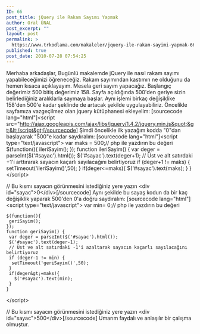 ```yaml
---
ID: 66
post_title: jQuery ile Rakam Sayımı Yapmak
author: Oral ÜNAL
post_excerpt: ""
layout: post
permalink: >
  https://www.trkodlama.com/makaleler/jquery-ile-rakam-sayimi-yapmak-66.html
published: true
post_date: 2010-07-28 07:54:25
---
```

Merhaba arkadaşlar,
Bugünlü makalemde jQuery ile nasıl rakam sayımı yapabileceğimizi öğreneceğiz. Rakam sayımından kastımın ne olduğunu da hemen kısaca açıklayayım. Mesela geri sayım yapacağız. Başlangıç değerimiz 500 bitiş değerimiz 158. Sayfa açıldığında 500'den geriye sizin belirlediğiniz aralıklarla saymaya başlar. Aynı işlemi birkaç değişiklike 158'den 500'e kadar şeklinde de artacak şekilde uygulayabiliriz.
Öncelikle sayfamıza vazgeçilmez olan jquery kütüphanesi ekleyelim:
[sourcecode lang="html"]&lt;script src=&quot;http://ajax.googleapis.com/ajax/libs/jquery/1.4.2/jquery.min.js&quot;&gt;&lt;/script&gt;[/sourcecode]
Şimdi öncelikle ilk yazağım kodda "0"dan başlayarak "500"e kadar saydıralım:
[sourcecode lang="html"]&lt;script type=&quot;text/javascript&quot;&gt;
    var maks = 500;// php ile yazdırın bu değeri
    $(function(){
     ileriSayim();
    });
    function ileriSayim() {
     var deger = parseInt($('#sayac').html());
     $('#sayac').text(deger+1);
     // Üst ve alt satırdaki +1'i arttırarak sayacın kaçarlı sayılacağını belirtiyoruz
     if (deger+1 != maks) {
      setTimeout('ileriSayim()',50);
     }
     if(deger&lt;=maks){
       $('#sayac').text(maks);
     }
    }
&lt;/script&gt;

// Bu kısmı sayacın görünmesini istediğiniz yere yazın
&lt;div id=&quot;sayac&quot;&gt;0&lt;/div&gt;[/sourcecode]
Aynı şekilde bu sayaş kodun da bir kaç değişiklik yaparak 500'den 0'a doğru saydıralım:
[sourcecode lang="html"]&lt;script type=&quot;text/javascript&quot;&gt;
    var min= 0;// php ile yazdırın bu değeri

    $(function(){
     geriSayim();
    });
    function geriSayim() {
     var deger = parseInt($('#sayac').html());
     $('#sayac').text(deger-1);
     // Üst ve alt satırdaki -1'i azaltarak sayacın kaçarlı sayılacağını belirtiyoruz
     if (deger-1 != min) {
      setTimeout('geriSayim()',50);
     }
     if(deger&gt;=maks){
       $('#sayac').text(min);
     }
    }
&lt;/script&gt;

// Bu kısmı sayacın görünmesini istediğiniz yere yazın
&lt;div id=&quot;sayac&quot;&gt;500&lt;/div&gt;[/sourcecode]
Umarım faydalı ve anlaşılır bir çalışma olmuştur.
